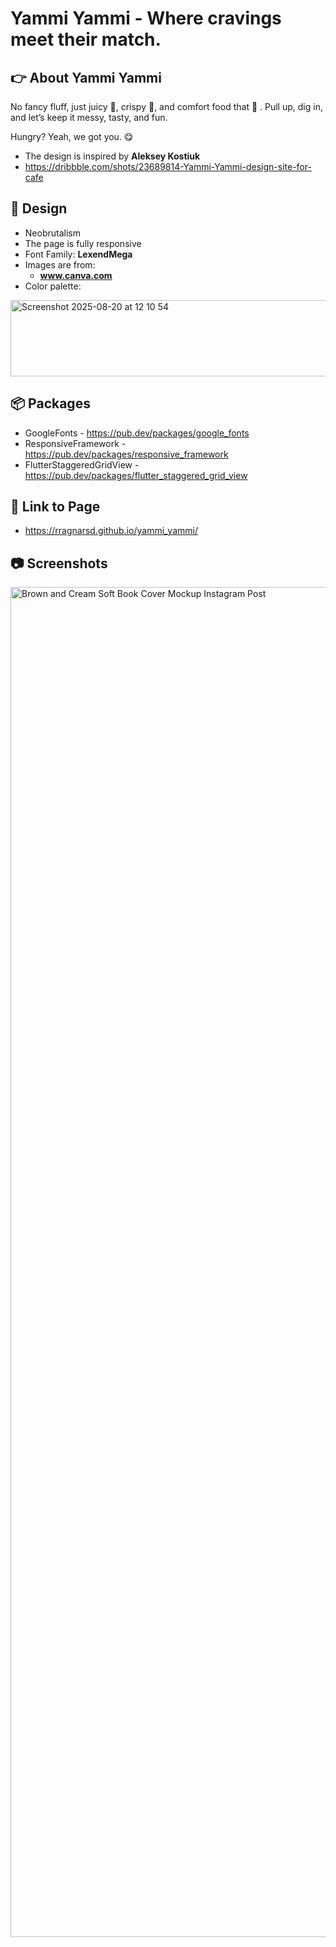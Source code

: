 # Yammi Yammi - Where cravings meet their match.

## 👉 About Yammi Yammi
No fancy fluff, just juicy 🍔, crispy 🍟, and comfort food that 👏 . Pull up, dig in, and let’s keep it messy, tasty, and fun.

Hungry? Yeah, we got you. 😋

- The design is inspired by **Aleksey Kostiuk**
- https://dribbble.com/shots/23689814-Yammi-Yammi-design-site-for-cafe

##  :art: Design
- Neobrutalism
- The page is fully responsive
- Font Family: **LexendMega**
- Images are from:
  - **www.canva.com**
- Color palette:
<img width="1315" height="122" alt="Screenshot 2025-08-20 at 12 10 54" src="https://github.com/user-attachments/assets/df55e1a4-5555-4f00-9919-f48c7b14c881" />

## :package: Packages
- GoogleFonts - https://pub.dev/packages/google_fonts
- ResponsiveFramework - https://pub.dev/packages/responsive_framework
- FlutterStaggeredGridView - https://pub.dev/packages/flutter_staggered_grid_view

## :link: Link to Page
- https://rragnarsd.github.io/yammi_yammi/

## :camera: Screenshots
<img width="2160" height="2160" alt="Brown and Cream Soft Book Cover Mockup Instagram Post" src="https://github.com/user-attachments/assets/96ca56ae-2496-414f-b549-9668d5ae44b0" />



